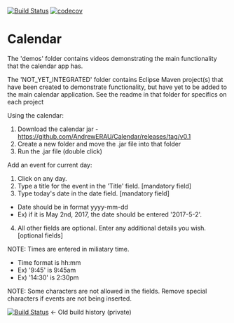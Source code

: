 [![Build Status](https://travis-ci.org/AndrewERAU/Calendar.svg?branch=master)](https://travis-ci.org/AndrewERAU/Calendar)
[![codecov](https://codecov.io/gh/AndrewERAU/Calendar/branch/master/graph/badge.svg?token=qKeBww7cKJ)](https://codecov.io/gh/AndrewERAU/Calendar)

# Calendar

The 'demos' folder contains videos demonstrating the main functionality that the calendar app has.

The 'NOT_YET_INTEGRATED' folder contains Eclipse Maven project(s) that have been created to demonstrate functionality, but have yet to be added to the main calendar application.  See the readme in that folder for specifics on each project

Using the calendar:
1) Download the calendar jar - https://github.com/AndrewERAU/Calendar/releases/tag/v0.1
2) Create a new folder and move the .jar file into that folder
3) Run the .jar file (double click)

Add an event for current day:
1) Click on any day.  
2) Type a title for the event in the 'Title' field. [mandatory field]
3) Type today's date in the date field. [mandatory field]
 * Date should be in format yyyy-mm-dd
 * Ex) if it is May 2nd, 2017, the date should be entered '2017-5-2'.
4) All other fields are optional.  Enter any additional details you wish. [optional fields]

NOTE: Times are entered in miliatary time.
 * Time format is hh:mm
 * Ex) '9:45'  is 9:45am
 * Ex) '14:30' is 2:30pm
 
NOTE: Some characters are not allowed in the fields.  Remove special characters if events are not being inserted.

[![Build Status](https://travis-ci.com/AndrewERAU/Calendar.svg?token=vVVKeTu4bc95xsYn1LxZ&branch=master)](https://travis-ci.com/AndrewERAU/Calendar) <- Old build history (private)
